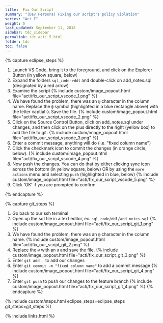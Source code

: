 ```yaml
---
title:  Fix Our Script
summary: "(Dev Persona) Fixing our script's policy violation"
series: "Act I"
weight: 5
last_updated: September 11, 2018
sidebar: tdc_sidebar
permalink: tdc_acti_5.html
folder: tdc
toc: false
---
```


{% capture eclipse_steps %}
1. Launch VS Code, bring it to the foreground, and click on the Explorer Button (in yellow square, below)
2. Expand the folders `sql_code->ddl` and double-click on add_notes.sql (designated by a red arrow)
3. Examine the script 
   {% include custom/image_popout.html file="acti/fix_our_script_vscode_1.png" %}
4. We have found the problem, there was an `@` character in the column name. Replace the `@` symbol (highlighted in a blue rectangle above) with the letter captial `O`. Save the file.
   {% include custom/image_popout.html file="acti/fix_our_script_vscode_2.png" %}
5. Click on the Source Control Button, click on add_notes.sql under changes, and then click on the plus directly to the right (yellow box) to add the file to git.
   {% include custom/image_popout.html file="acti/fix_our_script_vscode_3.png" %}
6. Enter a commit message, anything will do (i.e. "fixed column name")
7. Click the checkmark icon to commit the changes (in orange circle, below).
   {% include custom/image_popout.html file="acti/fix_our_script_vscode_4.png" %}
8. Now push the changes. You can do that by either clicking sync icon across the bottom (in yellow square, below) OR by using the `more actions` menu and selecting `push` (highlighted in blue, below)
   {% include custom/image_popout.html file="acti/fix_our_script_vscode_5.png" %}
9. Click 'OK' if you are prompted to confirm.

{% endcapture %}

{% capture git_steps %}
1. Go back to our ssh terminal
2. Open up the sql file in a text editor, ex. `sql_code/ddl/add_notes.sql`
   {% include custom/image_popout.html file="acti/fix_our_script_git_1.png" %}
3. We have found the problem, there was an `@` character in the column name.
   {% include custom/image_popout.html file="acti/fix_our_script_git_2.png" %}
4. Replace the `@` with an `O` and save the file.
   {% include custom/image_popout.html file="acti/fix_our_script_git_3.png" %}
5. Enter `git add .` to add our changes
6. Enter `git commit -m "fixed column name"` to add a commit message
   {% include custom/image_popout.html file="acti/fix_our_script_git_4.png" %}
7. Enter `git push` to push our changes to the feature branch
   {% include custom/image_popout.html file="acti/fix_our_script_git_4.png" %}
{% endcapture %}

{% include custom/steps.html eclipse_steps=eclipse_steps git_steps=git_steps %}

{% include links.html %}

